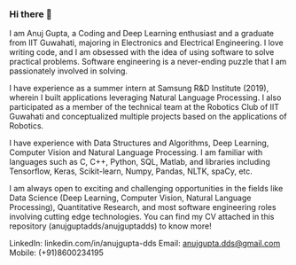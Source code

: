 ### Hi there 👋
I am Anuj Gupta, a Coding and Deep Learning enthusiast and a graduate from IIT Guwahati, majoring in Electronics and Electrical Engineering. I love writing code, and I am obsessed with the idea of using software to solve practical problems. Software engineering is a never-ending puzzle that I am passionately involved in solving.

I have experience as a summer intern at Samsung R&D Institute (2019), wherein I built applications leveraging Natural Language Processing. I also participated as a member of the technical team at the Robotics Club of IIT Guwahati and conceptualized multiple projects based on the applications of Robotics.

I have experience with Data Structures and Algorithms, Deep Learning, Computer Vision and Natural Language Processing. I am familiar with languages such as C, C++, Python, SQL, Matlab, and libraries including Tensorflow, Keras, Scikit-learn, Numpy, Pandas, NLTK, spaCy, etc. 

I am always open to exciting and challenging opportunities in the fields like Data Science (Deep Learning, Computer Vision, Natural Language Processing), Quantitative Research, and most software engineering roles involving cutting edge technologies. You can find my CV attached in this repository (anujguptadds/anujguptadds) to know more!

LinkedIn: linkedin.com/in/anujgupta-dds
Email: anujgupta.dds@gmail.com
Mobile: (+91)8600234195
<!--
**anujguptadds/anujguptadds** is a ✨ _special_ ✨ repository because its `README.md` (this file) appears on your GitHub profile.

Here are some ideas to get you started:

- 🔭 I’m currently working on ...
- 🌱 I’m currently learning ...
- 👯 I’m looking to collaborate on ...
- 🤔 I’m looking for help with ...
- 💬 Ask me about ...
- 📫 How to reach me: ...
- 😄 Pronouns: ...
- ⚡ Fun fact: ...
-->
